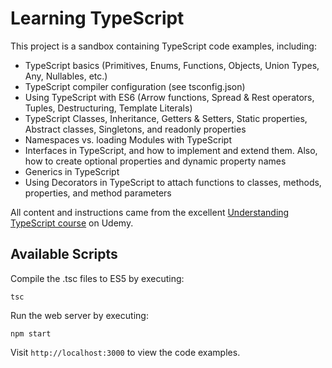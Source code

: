 # Learning TypeScript

This project is a sandbox containing TypeScript code examples, including:
* TypeScript basics (Primitives, Enums, Functions, Objects, Union Types, Any, Nullables, etc.)
* TypeScript compiler configuration (see tsconfig.json) 
* Using TypeScript with ES6 (Arrow functions, Spread & Rest operators, Tuples, Destructuring, Template Literals)
* TypeScript Classes, Inheritance, Getters & Setters, Static properties, Abstract classes, Singletons, and readonly properties
* Namespaces vs. loading Modules with TypeScript
* Interfaces in TypeScript, and how to implement and extend them. Also, how to create optional properties and dynamic property names
* Generics in TypeScript
* Using Decorators in TypeScript to attach functions to classes, methods, properties, and method parameters

All content and instructions came from the excellent [Understanding TypeScript course](https://www.udemy.com/understanding-typescript) on Udemy.


## Available Scripts

Compile the .tsc files to ES5 by executing:

`tsc`

Run the web server by executing:

`npm start`

Visit `http://localhost:3000` to view the code examples.